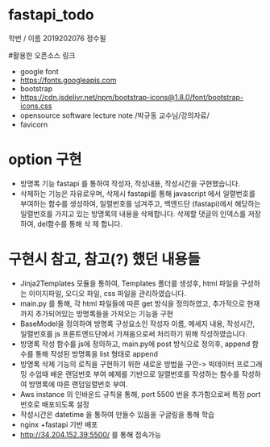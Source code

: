 # fastapi_todo

학번 / 이름
2019202076 정수필

#활용한 오픈소스 링크
- google font
- https://fonts.googleapis.com
- bootstrap
- https://cdn.jsdelivr.net/npm/bootstrap-icons@1.8.0/font/bootstrap-icons.css
- opensource software lecture note /박규동 교수님/강의자료/
- favicorn


# option 구현
- 방명록 기능 fastapi 를 통하여 작성자, 작성내용, 작성시간을 구현했습니다.
- 삭제하는 기능은 자유로우며, 삭제시 fastapi를 통해 javascript 에서 일렬번호를 부여하는 함수를 생성하여, 일렬번호를 넘겨주고,
  백엔드단 (fastapi)에서 해당하는 일렬번호를 가지고 있는 방명록의 내용을 삭제합니다. 삭제할 댓글의 인덱스를 저장하여, del함수를 통해 삭   제 합니다.


# 구현시 참고, 참고(?) 했던 내용들
- Jinja2Templates 모듈을 통하여, Templates 폴더를 생성후, html 파일을 구성하는 이미지파일, 오디오 파일, css 파일을 관리하였습니다.
- main.py 를 통해, 각 html 파일들에 따른 get 방식을 정의하였고, 추가적으로 현재까지 추가되어있는 방명록들을 가져오는 기능을 구현
- BaseModel을 정의하여 방명록 구성요소인 작성자 이름, 메세지 내용, 작성시간, 일렬번호를 js 프론트엔드단에서 가져옴으로써 처리하기 위해    작성하였습니다.
- 방명록 작성 함수를 js에 정의하고, main.py에 post 방식으로 정의후, append 함수를 통해 작성된 방명록을 list 형태로 append
- 방명록 삭제 기능의 로직을 구현하기 위한 새로운 방법을 구안-> 빅데이터 프로그래밍 수업때 배운 랜덤번호 부여 예제를 기반으로 일렬번호를 
  작성하는 함수를 작성하여 방명록에 따른 랜덤일렬번호 부여.
- Aws instance 의 인바운드 규칙을 통해, port 5500 번을 추가함으로써 특정 port 번호로 배포되도록 설정
- 작성시간은 datetime 을 통하여 만들수 있음을 구글링을 통해 학습
- nginx +fastapi 기반 배포
- http://34.204.152.39:5500/ 를 통해 접속가능
